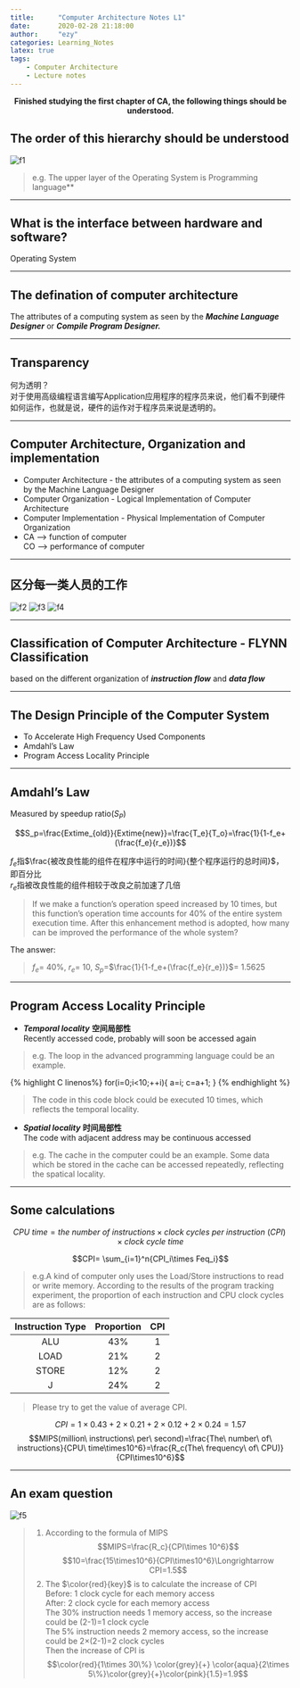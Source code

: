 ```yaml
---
title:      "Computer Architecture Notes L1"
date:       2020-02-28 21:18:00
author:     "ezy"
categories: Learning_Notes
latex: true
tags:
    - Computer Architecture
    - Lecture notes
---
```

 **<center>Finished studying the first chapter of CA, the following things should be understood.</center>**

## The order of this hierarchy should be understood

   ![f1]({{site.baseurl}}/assets/images/images_of_blog/CA_notes_L1_f1.png)
> e.g. The upper layer of the Operating System is Programming language**

***
## What is the interface between hardware and software?  
  Operating System

***
## The defination of computer architecture
  The attributes of a computing system as seen by the ***Machine Language Designer*** or ***Compile Program Designer.***

***
## Transparency  
   何为透明？  
   对于使用高级编程语言编写Application应用程序的程序员来说，他们看不到硬件如何运作，也就是说，硬件的运作对于程序员来说是透明的。

***
## Computer Architecture, Organization and implementation   
   * Computer Architecture - the attributes of a  computing system as seen by the Machine Language Designer 
   * Computer Organization - Logical Implementation of Computer Architecture
   * Computer Implementation - Physical Implementation of Computer Organization
   * CA --> function of computer  
    CO --> performance of computer

***
## 区分每一类人员的工作
   ![f2]({{site.baseurl}}/assets/images/images_of_blog/CA_notes_L1_f2.PNG)
   ![f3]({{site.baseurl}}/assets/images/images_of_blog/CA_notes_L1_f3.PNG)
   ![f4]({{site.baseurl}}/assets/images/images_of_blog/CA_notes_L1_f4.PNG)

***
## Classification of Computer Architecture - FLYNN Classification  
based on the different organization of ***instruction flow*** and ***data flow***

***
## The Design Principle of the Computer System
   * To Accelerate High Frequency Used Components
   * Amdahl’s Law
   * Program Access Locality Principle

***
## Amdahl’s Law
Measured by speedup ratio($S_P$)  

   $$S_p=\frac{Extime_{old}}{Extime{new}}=\frac{T_e}{T_o}=\frac{1}{1-f_e+(\frac{f_e}{r_e})}$$  

   $f_e$指$\frac{被改良性能的组件在程序中运行的时间}{整个程序运行的总时间}$，即百分比  
   $r_e$指被改良性能的组件相较于改良之前加速了几倍  
   > If we make a function’s operation speed increased by 10 times, but this function’s operation time accounts for 40% of the entire system execution time. After this enhancement method is adopted, how many can be improved the performance of the whole system?  

   The answer:
   > $f_e$= 40%, $r_e$= 10, $S_p$=$\frac{1}{1-f_e+(\frac{f_e}{r_e})}$= 1.5625

***
## Program Access Locality Principle
* ***Temporal locality***  **空间局部性**  
Recently accessed code, probably will soon be accessed again

> e.g. The loop in the advanced programming language could be an example.

{% highlight C linenos%}
      for(i=0;i<10;++i){
         a=i;
         c=a+1;
      }
{% endhighlight %}
      
> The code in this code block could be executed 10 times, which reflects the temporal locality.

* ***Spatial locality***  **时间局部性**  
The code with adjacent address may be continuous accessed

> e.g. The cache in the computer could be an example. Some data which be stored in the cache can be accessed repeatedly, reflecting the spatical locality.

***
## Some calculations
   $$CPU\ time = the\ number\ of\ instructions \times clock\ cycles\ per\ instruction\ (CPI) \times clock\ cycle\ time$$  
   
   $$CPI= \sum_{i=1}^n{CPI_i\times Feq_i}$$
   > e.g.A kind of computer only uses the Load/Store instructions to read or write memory. According to the results of the program tracking experiment, the proportion of each instruction and CPU clock cycles are as follows: 
    
   Instruction Type | Proportion | CPI
   :-: | :-: | :-: 
   ALU | 43% | 1
   LOAD|21%|2
   STORE|12%|2
   J|24%|2 

   > Please try to get the value of average CPI. 

   $$CPI=1\times0.43+2\times0.21+2\times0.12+2\times0.24=1.57$$
   $$MIPS(million\ instructions\ per\ second)=\frac{The\ number\ of\ instructions}{CPU\ time\times10^6}=\frac{R_c(The\ frequency\ of\ CPU)}{CPI\times10^6}$$

***
## An exam question
  ![f5]({{site.baseurl}}/assets/images/images_of_blog/CA_notes_L1_f5.png)
> 1. According to the formula of MIPS 
> $$MIPS=\frac{R_c}{CPI\times 10^6}$$
> $$10=\frac{15\times10^6}{CPI\times10^6}\Longrightarrow CPI=1.5$$ 
> 2. The $\color{red}{key}$ is to calculate the increase of CPI  
> Before: 1 clock cycle for each memory access  
> After:  2 clock cycle for each memory access  
> The 30% instruction needs 1 memory access, so the increase could be (2-1)=1 clock cycle  
> The 5% instruction needs 2 memory access, so the increase could be 2$\times$(2-1)=2 clock cycles  
> Then the increase of CPI is 
> $$\color{red}{1\times 30\%} \color{grey}{+} \color{aqua}{2\times 5\%}\color{grey}{+}\color{pink}{1.5}=1.9$$